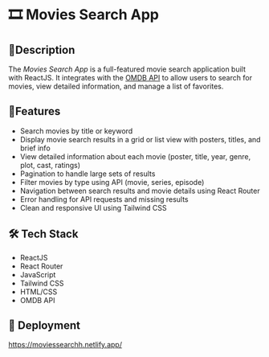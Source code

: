 
# 🎞 Movies Search App

## 🎫Description

The *Movies Search App* is a full-featured movie search application built with ReactJS. It integrates with the [OMDB API](https://www.omdbapi.com/) to allow users to search for movies, view detailed information, and manage a list of favorites.

## 📌Features

- Search movies by title or keyword
- Display movie search results in a grid or list view with posters, titles, and brief info
- View detailed information about each movie (poster, title, year, genre, plot, cast, ratings)
- Pagination to handle large sets of results
- Filter movies by type using API (movie, series, episode)
- Navigation between search results and movie details using React Router
- Error handling for API requests and missing results
- Clean and responsive UI using Tailwind CSS

## 🛠 Tech Stack

- ReactJS
- React Router
- JavaScript
- Tailwind CSS
- HTML/CSS
- OMDB API



## 🚀 Deployment


https://moviessearchh.netlify.app/

